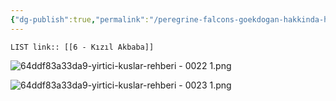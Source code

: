 ```yaml
---
{"dg-publish":true,"permalink":"/peregrine-falcons-goekdogan-hakkinda-hersey/tuerkiye-boelgesi-yirtici-kuslar/5-kizil-akbaba/"}
---
```



`LIST link:: [[6 - Kızıl Akbaba]] `


![64ddf83a33da9-yirtici-kuslar-rehberi - 0022 1.png](/img/user/%C4%B0%C3%A7e%20Aktrar%C4%B1lan%20Resimler/64ddf83a33da9-yirtici-kuslar-rehberi%20-%200022%201.png)

![64ddf83a33da9-yirtici-kuslar-rehberi - 0023 1.png](/img/user/%C4%B0%C3%A7e%20Aktrar%C4%B1lan%20Resimler/64ddf83a33da9-yirtici-kuslar-rehberi%20-%200023%201.png)

